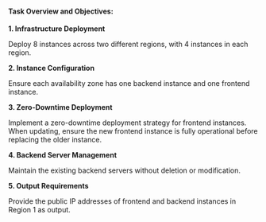#### Task Overview and Objectives:

**1. Infrastructure Deployment**

Deploy 8 instances across two different regions, with 4 instances in each region.

**2. Instance Configuration**

Ensure each availability zone has one backend instance and one frontend instance.

**3. Zero-Downtime Deployment**

Implement a zero-downtime deployment strategy for frontend instances. When updating, ensure the new frontend instance is fully operational before replacing the older instance.

**4. Backend Server Management**

Maintain the existing backend servers without deletion or modification.

**5. Output Requirements**

Provide the public IP addresses of frontend and backend instances in Region 1 as output.


